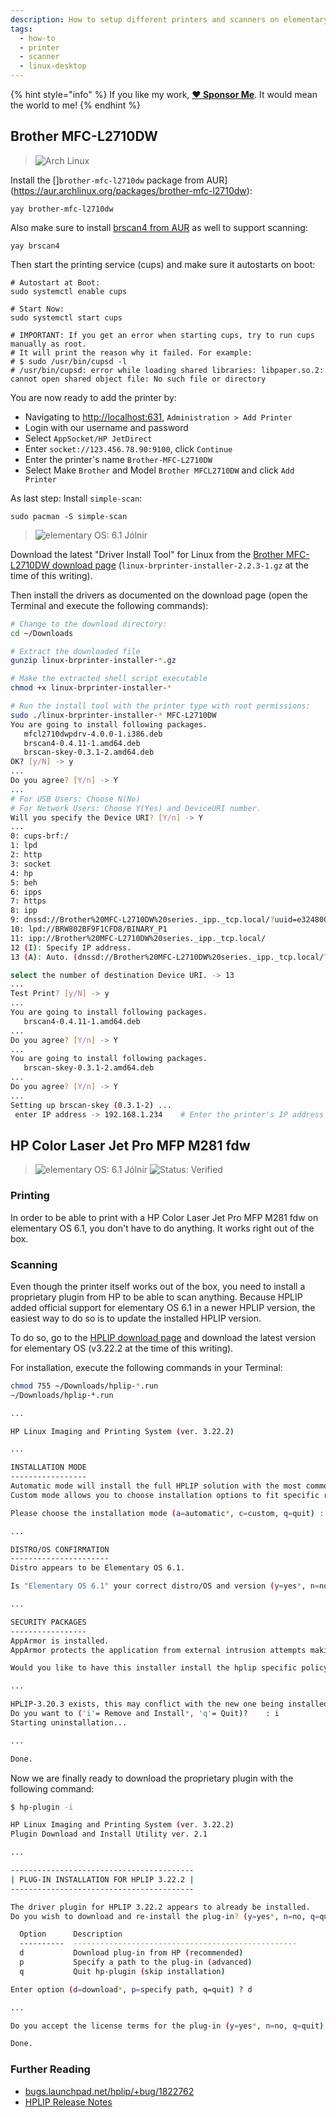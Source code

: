 ```yaml
---
description: How to setup different printers and scanners on elementary OS.
tags:
  - how-to
  - printer
  - scanner
  - linux-desktop
---
```


{% hint style="info" %}
If you like my work, [**❤️ Sponsor Me**](https://github.com/sponsors/marbetschar). It would mean the world to me!
{% endhint %}

## Brother MFC-L2710DW

> ![Arch Linux](https://img.shields.io/badge/arch%C2%A0linux-007aff)

Install the []`brother-mfc-l2710dw` package from AUR](https://aur.archlinux.org/packages/brother-mfc-l2710dw):

```shell
yay brother-mfc-l2710dw
```

Also make sure to install [brscan4 from AUR](https://aur.archlinux.org/packages/brscan4) as well to support scanning:

```shell
yay brscan4
```

Then start the printing service (cups) and make sure it autostarts on boot:

```shell
# Autostart at Boot:
sudo systemctl enable cups

# Start Now:
sudo systemctl start cups

# IMPORTANT: If you get an error when starting cups, try to run cups manually as root.
# It will print the reason why it failed. For example:
# $ sudo /usr/bin/cupsd -l
# /usr/bin/cupsd: error while loading shared libraries: libpaper.so.2: cannot open shared object file: No such file or directory
```

You are now ready to add the printer by:

- Navigating to [http://localhost:631](http://localhost:631), `Administration > Add Printer`
- Login with our username and password
- Select `AppSocket/HP JetDirect`
- Enter `socket://123.456.78.90:9100`, click `Continue`
- Enter the printer's name `Brother-MFC-L2710DW`
- Select Make `Brother` and Model `Brother MFCL2710DW` and click `Add Printer`

As last step: Install `simple-scan`:

```shell
sudo pacman -S simple-scan
```

> ![elementary OS: 6.1 Jólnir](https://img.shields.io/badge/elementary%C2%A0OS-6.1%20Jólnir-007aff)

Download the latest "Driver Install Tool" for Linux from the [Brother MFC-L2710DW download page](https://support.brother.com/g/b/downloadtop.aspx?c=us_ot&lang=en&prod=mfcl2710dw_us_eu_as)  (`linux-brprinter-installer-2.2.3-1.gz` at the time of this writing).

Then install the drivers as documented on the download page (open the Terminal and execute the following commands):

```bash
# Change to the download directory:
cd ~/Downloads

# Extract the downloaded file
gunzip linux-brprinter-installer-*.gz

# Make the extracted shell script executable
chmod +x linux-brprinter-installer-*

# Run the install tool with the printer type with root permissions:
sudo ./linux-brprinter-installer-* MFC-L2710DW
You are going to install following packages.
   mfcl2710dwpdrv-4.0.0-1.i386.deb
   brscan4-0.4.11-1.amd64.deb
   brscan-skey-0.3.1-2.amd64.deb
OK? [y/N] -> y
...
Do you agree? [Y/n] -> Y
...
# For USB Users: Choose N(No)
# For Network Users: Choose Y(Yes) and DeviceURI number.
Will you specify the Device URI? [Y/n] -> Y
...
0: cups-brf:/
1: lpd
2: http
3: socket
4: hp
5: beh
6: ipps
7: https
8: ipp
9: dnssd://Brother%20MFC-L2710DW%20series._ipp._tcp.local/?uuid=e3248000-80ce-11db-8000-3c2af4943c7a
10: lpd://BRW802BF9F1CFD8/BINARY_P1
11: ipp://Brother%20MFC-L2710DW%20series._ipp._tcp.local/
12 (I): Specify IP address.
13 (A): Auto. (dnssd://Brother%20MFC-L2710DW%20series._ipp._tcp.local/?uuid=e3248000-80ce-11db-8000-3c2af4943c7a)

select the number of destination Device URI. -> 13
...
Test Print? [y/N] -> y
...
You are going to install following packages.
   brscan4-0.4.11-1.amd64.deb
...
Do you agree? [Y/n] -> Y
...
You are going to install following packages.
   brscan-skey-0.3.1-2.amd64.deb
...
Do you agree? [Y/n] -> Y
...
Setting up brscan-skey (0.3.1-2) ...
 enter IP address -> 192.168.1.234    # Enter the printer's IP address
```

## HP Color Laser Jet Pro MFP M281 fdw

> ![elementary OS: 6.1 Jólnir](https://img.shields.io/badge/elementary%C2%A0OS-6.1%20Jólnir-007aff)
> ![Status: Verified](https://img.shields.io/badge/status-verified-58c633)

### Printing

In order to be able to print with a HP Color Laser Jet Pro MFP M281 fdw on elementary OS 6.1, you don't have to do anything. It works right out of the box.

### Scanning

Even though the printer itself works out of the box, you need to install a proprietary plugin from HP to be able to scan anything. Because HPLIP added
official support for elementary OS 6.1 in a newer HPLIP version, the easiest way to do so is to update the installed HPLIP version.

To do so, go to the [HPLIP download page](https://developers.hp.com/hp-linux-imaging-and-printing/gethplip) and download the latest version for
elementary OS (v3.22.2 at the time of this writing).

For installation, execute the following commands in your Terminal:

```bash
chmod 755 ~/Downloads/hplip-*.run
~/Downloads/hplip-*.run

...

HP Linux Imaging and Printing System (ver. 3.22.2)

...

INSTALLATION MODE
-----------------
Automatic mode will install the full HPLIP solution with the most common options.
Custom mode allows you to choose installation options to fit specific requirements.

Please choose the installation mode (a=automatic*, c=custom, q=quit) : a

...

DISTRO/OS CONFIRMATION
----------------------
Distro appears to be Elementary OS 6.1.

Is "Elementary OS 6.1" your correct distro/OS and version (y=yes*, n=no, q=quit) ? y

...

SECURITY PACKAGES
-----------------
AppArmor is installed. 
AppArmor protects the application from external intrusion attempts making the application secure

Would you like to have this installer install the hplip specific policy/profile (y=yes*, n=no, q=quit) y

...

HPLIP-3.20.3 exists, this may conflict with the new one being installed.
Do you want to ('i'= Remove and Install*, 'q'= Quit)?    : i
Starting uninstallation...

...

Done.
```

Now we are finally ready to download the proprietary plugin with the following command:

```bash
$ hp-plugin -i

HP Linux Imaging and Printing System (ver. 3.22.2)
Plugin Download and Install Utility ver. 2.1

...

-----------------------------------------
| PLUG-IN INSTALLATION FOR HPLIP 3.22.2 |
-----------------------------------------

The driver plugin for HPLIP 3.22.2 appears to already be installed.
Do you wish to download and re-install the plug-in? (y=yes*, n=no, q=quit) ? yerror:  No system tray detected on this system.  Unable to start, exiting. 

  Option      Description                                       
  ----------  --------------------------------------------------
  d           Download plug-in from HP (recommended)            
  p           Specify a path to the plug-in (advanced)          
  q           Quit hp-plugin (skip installation)                

Enter option (d=download*, p=specify path, q=quit) ? d

...

Do you accept the license terms for the plug-in (y=yes*, n=no, q=quit) ? y

Done.
```

### Further Reading

* [bugs.launchpad.net/hplip/+bug/1822762](https://bugs.launchpad.net/hplip/+bug/1822762#yui_3_10_3_1_1626764399201_586)
* [HPLIP Release Notes](https://developers.hp.com/hp-linux-imaging-and-printing/release_notes)
